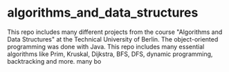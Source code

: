 # algorithms_and_data_structures
This repo includes many different projects from the course "Algorithms and Data Structures" at the Technical University of Berlin. The object-oriented programming was done with Java. This repo includes many essential algorithms like Prim, Kruskal, Dijkstra, BFS, DFS, dynamic programming, backtracking and more. many bo

